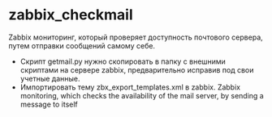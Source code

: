 # zabbix_checkmail
Zabbix мониторинг, который проверяет доступность почтового сервера, путем отправки сообщений самому себе. 
- Скрипт getmail.py нужно скопировать в папку с внешними скриптами на сервере zabbix, предварительно исправив под свои учетные данные.
- Импортировать тему zbx_export_templates.xml в zabbix.
Zabbix monitoring, which checks the availability of the mail server, by sending a message to itself

